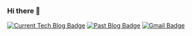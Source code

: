 ### Hi there 👋

  [![Current Tech Blog Badge](http://img.shields.io/badge/Current%20blog-blue?style=flat-square&logo=tistory&link=https://kjhg478.tistory.com/)](https://kjhg478.tistory.com/)
  [![Past Blog Badge](http://img.shields.io/badge/Past%20blog-blue?style=flat-square&logo=Naver&link=https://blog.naver.com/kjhg4782)](https://blog.naver.com/kjhg4782)
  [![Gmail Badge](https://img.shields.io/badge/Gmail-d14836?style=flat-square&logo=Gmail&logoColor=white&link=mailto:kjhg478@gmail.com)](mailto:kjhg478@gmail.com)
